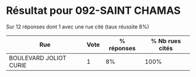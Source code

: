 # Résultat pour 092-SAINT CHAMAS

Sur 12 réponses dont 1 avec une rue cité (taux réussite 8%)

| Rue | Vote | % réponses | % Nb rues cités|
|-----|------|------------|----------------|
| BOULEVARD JOLIOT CURIE | 1 | 8% | 100%|
